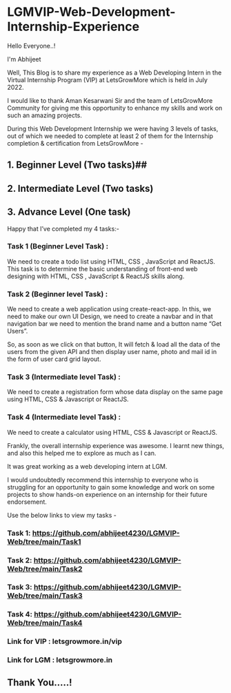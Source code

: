 # LGMVIP-Web-Development-Internship-Experience

Hello Everyone..!

I'm Abhijeet

Well, This Blog is to share my experience as a Web Developing Intern in the Virtual Internship Program (VIP) at LetsGrowMore which is held in July 2022.

I would like to thank Aman Kesarwani Sir and the team of LetsGrowMore Community for giving me this opportunity to enhance my skills and work on such an amazing projects.

During this Web Development Internship we were having 3 levels of tasks, out of which we needed to complete at least 2 of them for the Internship completion & certification from LetsGrowMore -

## 1. Beginner Level (Two tasks)## 
## 2. Intermediate Level (Two tasks)
## 3. Advance Level (One task)
Happy that I’ve completed my 4 tasks:-

### Task 1 (Beginner Level Task) :
We need to create a todo list using HTML, CSS , JavaScript and ReactJS. This task is to determine the basic understanding of front-end web designing with HTML, CSS , JavaScript & ReactJS skills along.

### Task 2 (Beginner level Task) :
We need to create a web application using create-react-app. In this, we need to make our own UI Design, we need to create a navbar and in that navigation bar we need to mention the brand name and a button name “Get Users”.

So, as soon as we click on that button, It will fetch & load all the data of the users from the given API and then display user name, photo and mail id in the form of user card grid layout.

### Task 3 (Intermediate level Task) :
We need to create a registration form whose data display on the same page using HTML, CSS & Javascript or ReactJS.

### Task 4 (Intermediate level Task) :
We need to create a calculator using HTML, CSS & Javascript or ReactJS.

Frankly, the overall internship experience was awesome. I learnt new things, and also this helped me to explore as much as I can.

It was great working as a web developing intern at LGM.

I would undoubtedly recommend this internship to everyone who is struggling for an opportunity to gain some knowledge and work on some projects to show hands-on experience on an internship for their future endorsement.

Use the below links to view my tasks -

### Task 1: https://github.com/abhijeet4230/LGMVIP-Web/tree/main/Task1
### Task 2: https://github.com/abhijeet4230/LGMVIP-Web/tree/main/Task2
### Task 3: https://github.com/abhijeet4230/LGMVIP-Web/tree/main/Task3
### Task 4: https://github.com/abhijeet4230/LGMVIP-Web/tree/main/Task4

### Link for VIP : letsgrowmore.in/vip
### Link for LGM : letsgrowmore.in

## Thank You.....!
